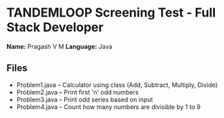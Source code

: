 # TANDEMLOOP Screening Test - Full Stack Developer

**Name:** Pragash V M 
**Language:** Java

## Files

- Problem1.java – Calculator using class (Add, Subtract, Multiply, Divide)
- Problem2.java – Print first 'n' odd numbers
- Problem3.java – Print odd series based on input
- Problem4.java – Count how many numbers are divisible by 1 to 9
